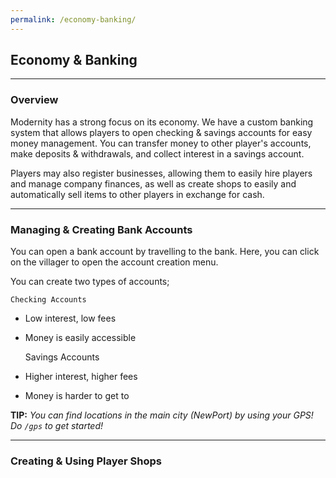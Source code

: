 ```yaml
---
permalink: /economy-banking/
---
```

## Economy & Banking

___
### Overview

Modernity has a strong focus on its economy. We have a custom banking system that allows players to open checking & savings accounts for easy money management. You can transfer money to other player's accounts, make deposits & withdrawals, and collect interest in a savings account.

Players may also register businesses, allowing them to easily hire players and manage company finances, as well as create shops to easily and automatically sell items to other players in exchange for cash.

___
### Managing & Creating Bank Accounts

You can open a bank account by travelling to the bank. Here, you can click on the villager to open the account creation menu.

You can create two types of accounts;
    
    Checking Accounts
- Low interest, low fees
- Money is easily accessible
    
    Savings Accounts
- Higher interest, higher fees
- Money is harder to get to

**TIP:** *You can find locations in the main city (NewPort) by using your GPS! Do `/gps` to get started!*

___
### Creating & Using Player Shops

